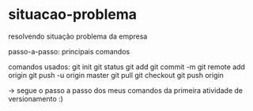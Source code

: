 # situacao-problema
resolvendo situação problema da empresa

passo-a-passo: principais comandos

comandos usados: 
git init
git status
git add
git commit -m
git remote add origin
git push -u origin master
git pull
git checkout
git push origin

-> segue o passo a passo dos meus comandos da primeira atividade de versionamento :)

